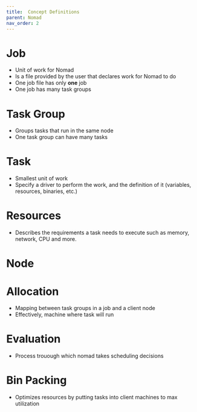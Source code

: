 ```yaml
---
title:  Concept Definitions
parent: Nomad
nav_order: 2
---
```


# Job

- Unit of work for Nomad
- Is a file provided by the user that declares work for Nomad to do
- One job file has only **one** job
- One job has many task groups

# Task Group

- Groups tasks that run in the same node
- One task group can have many tasks

# Task

- Smallest unit of work
- Specify a driver to perform the work, and the definition of it (variables, resources, binaries, etc.)

# Resources

- Describes the requirements a task needs to execute such as memory, network, CPU and more.

# Node

# Allocation

- Mapping between task groups in a job and a client node
- Effectively, machine where task will run

# Evaluation

- Process trouough which nomad takes scheduling decisions

# Bin Packing

- Optimizes resources by putting tasks into client machines to max utilization